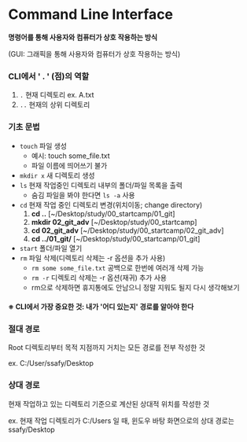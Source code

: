 # Command Line Interface
**명령어를 통해 사용자와 컴퓨터가 상호 작용하는 방식**

(GUI: 그래픽을 통해 사용자와 컴퓨터가 상호 작용하는 방식)

### CLI에서 ' . ' (점)의 역할
1. `.` 현재 디렉토리 ex. A.txt
2. `..` 현재의 상위 디렉토리

### 기초 문법
- `touch` 파일 생성
  - 예시: touch some_file.txt
  - 파일 이름에 띄어쓰기 불가
- `mkdir x` 새 디렉토리 생성
- `ls` 현재 작업중인 디렉토리 내부의 폴더/파일 목록을 출력
  - 숨김 파일을 봐야 한다면 `ls -a` 사용
- `cd` 현재 작업 중인 디렉토리 변경(위치이동; change directory)
  1. **cd ..** [~/Desktop/study/00_startcamp/01_git]
  2. **mkdir 02_git_adv** [~/Desktop/study/00_startcamp]
  3. **cd 02_git_adv** [~/Desktop/study/00_startcamp/02_git_adv]
  4. **cd ../01_git/** [~/Desktop/study/00_startcamp/01_git]
- `start` 폴더/파일 열기
- `rm` 파일 삭제(디렉토리 삭제는 -r 옵션을 추가 사용)
  - `rm some some_file.txt` 공백으로 한번에 여러개 삭제 가능
  - `rm -r` 디렉토리 삭제는 -r 옵션(재귀) 추가 사용
  - rm으로 삭제하면 휴지통에도 안남으니 정말 지워도 될지 다시 생각해보기

#### ※ CLI에서 가장 중요한 것: 내가 '어디 있는지' 경로를 알아야 한다

### 절대 경로
Root 디렉토리부터 목적 지점까지 거치는 모든 경로를 전부 작성한 것 

ex. C:/User/ssafy/Desktop

### 상대 경로
현재 작업하고 있는 디렉토리 기준으로 계산된 상대적 위치를 작성한 것

ex. 현재 작업 디렉토리가 C:/Users 일 때, 윈도우 바탕 화면으로의 상대 경로는 ssafy/Desktop

